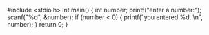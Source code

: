 #include <stdio.h>
int main()
{
    int number;
    printf("enter a number:");
    scanf("%d", &number);
    if (number < 0)
    {
       printf("you entered %d. \n", number);
    }
    return 0;
}
